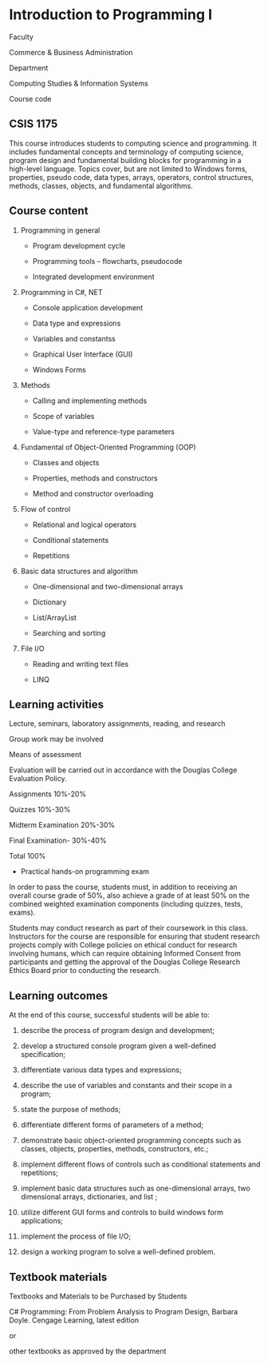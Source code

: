 # Introduction to Programming I

Faculty

Commerce & Business Administration

Department

Computing Studies & Information Systems

Course code

## CSIS 1175

This course introduces students to computing science and programming. It includes fundamental concepts and terminology of computing science, program design and fundamental building blocks for programming in a high-level language. Topics cover, but are not limited to Windows forms, properties, pseudo code, data types, arrays, operators, control structures, methods, classes, objects, and fundamental algorithms.

## Course content

1) Programming in general

    - Program development cycle

    - Programming tools – flowcharts, pseudocode

    - Integrated development environment

2) Programming in C#, NET

    - Console application development

    - Data type and expressions

    - Variables and constantss

    - Graphical User Interface (GUI)

    - Windows Forms

3) Methods

    - Calling and implementing methods

    - Scope of variables

    - Value-type and reference-type parameters

4) Fundamental of Object-Oriented Programming (OOP)

    - Classes and objects

    - Properties, methods and constructors

    - Method and constructor overloading

5) Flow of control

    - Relational and logical operators

    - Conditional statements

    - Repetitions

6) Basic data structures and algorithm

    - One-dimensional and two-dimensional arrays

    - Dictionary

    - List/ArrayList

    - Searching and sorting

7) File I/O

    - Reading and writing text files

    - LINQ

## Learning activities

Lecture, seminars, laboratory assignments, reading, and research

Group work may be involved

Means of assessment

Evaluation will be carried out in accordance with the Douglas College Evaluation Policy.

Assignments 10%-20%

Quizzes 10%-30%

Midterm Examination 20%-30%

Final Examination- 30%-40%

Total 100%

- Practical hands-on programming exam

In order to pass the course, students must, in addition to receiving an overall course grade of 50%, also achieve a grade of at least 50% on the combined weighted examination components (including quizzes, tests, exams).

Students may conduct research as part of their coursework in this class. Instructors for the course are responsible for ensuring that student research projects comply with College policies on ethical conduct for research involving humans, which can require obtaining Informed Consent from participants and getting the approval of the Douglas College Research Ethics Board prior to conducting the research.

## Learning outcomes

At the end of this course, successful students will be able to:

1. describe the process of program design and development;

2. develop a structured console program given a well-defined specification;

3. differentiate various data types and expressions;

4. describe the use of variables and constants and their scope in a program;

5. state the purpose of methods;

6. differentiate different forms of parameters of a method;

7. demonstrate basic object-oriented programming concepts such as classes, objects, properties, methods, constructors, etc.;

8. implement different flows of controls such as conditional statements and repetitions;

9. implement basic data structures such as one-dimensional arrays, two dimensional arrays, dictionaries, and list ;

10. utilize different GUI forms and controls to build windows form applications;

11. implement the process of file I/O;

12. design a working program to solve a well-defined problem.

## Textbook materials

Textbooks and Materials to be Purchased by Students

C# Programming: From Problem Analysis to Program Design, Barbara Doyle. Cengage Learning, latest edition

or

other textbooks as approved by the department